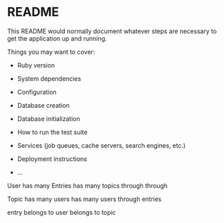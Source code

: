 # README

This README would normally document whatever steps are necessary to get the
application up and running.

Things you may want to cover:

* Ruby version

* System dependencies

* Configuration

* Database creation

* Database initialization

* How to run the test suite

* Services (job queues, cache servers, search engines, etc.)

* Deployment instructions

* ...

User
has many Entries
has many topics through through

Topic 
has many users
has many users through entries

entry 
belongs to user 
belongs to topic
